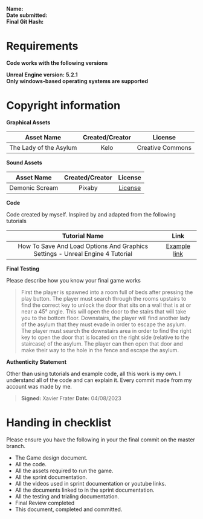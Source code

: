 **Name:**    
**Date submitted:**     
**Final Git Hash:**
# Requirements
**Code works with the following versions**

**Unreal Engine version: 5.2.1**  
**Only windows-based operating systems are supported**
# Copyright information

**Graphical Assets**

| **Asset Name**  | **Created/Creator** |  **License** |
| :-------: | :---: | :---: |
| The Lady of the Asylum | Kelo | Creative Commons |

**Sound Assets**

| **Asset Name** | **Created/Creator** |                       **License**                       |
|:--------------:|:-------------------:|:-------------------------------------------------------:|
| Demonic Scream |       Pixaby        | [License](https://pixabay.com/service/license-summary/) |

**Code**

Code created by myself. Inspired by and adapted from the following tutorials

| **Tutorial Name** | **Link** |
| :--------: | :---: |
| How To Save And Load Options And Graphics Settings - Unreal Engine 4 Tutorial | [Example link](https://www.youtube.com/watch?v=4M2v2SYJDJk)

**Final Testing**

Please describe how you know your final game works

> First the player is spawned into a room full of beds after pressing the play button. The player must search through the rooms upstairs to find the correct key to unlock the door that sits on a wall that is at or near a 45° angle. This will open the door to the stairs that will take you to the bottom floor. Downstairs, the player will find another lady of the asylum that they must evade in order to escape the asylum. The player must search the downstairs area in order to find the right key to open the door that is located on the right side (relative to the staircase) of the asylum. The player can then open that door and make their way to the hole in the fence and escape the asylum. 

**Authenticity Statement**

Other than using tutorials and example code, all this work is my own. I understand all of the code and can explain it. Every commit made from my account was made by me. 

> **Signed:** Xavier Frater
> **Date:** 04/08/2023
# Handing in checklist

Please ensure you have the following in your the final commit on the master branch.
- The Game design document.
- All the code.
- All the assets required to run the game.
- All the sprint documentation.
- All the videos used in sprint documentation or youtube links.
- All the documents linked to in the sprint documentation.
- All the testing and trialing documentation.
- Final Review completed
- This document, completed and committed.